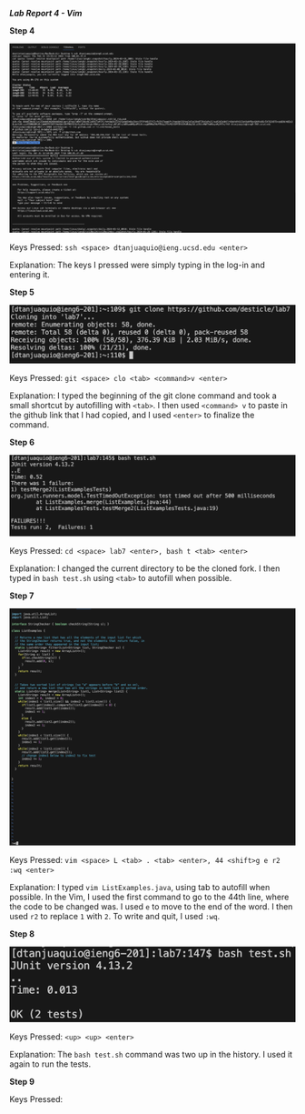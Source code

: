 ***Lab Report 4 - Vim***

**Step 4**

![Image](ss7.png)

Keys Pressed: `ssh <space> dtanjuaquio@ieng.ucsd.edu <enter>`

Explanation: The keys I pressed were simply typing in the log-in and entering it.

**Step 5**

![Image](ss8.png)

Keys Pressed: `git <space> clo <tab> <command>v <enter>`

Explanation: I typed the beginning of the git clone command and took a small shortcut by autofilling with `<tab>`. I then used `<command> v` to paste in the github link that I had copied, and I used `<enter>` to finalize the command.

**Step 6**

![Image](ss9.png)

Keys Pressed: `cd <space> lab7 <enter>, bash t <tab> <enter>`

Explanation: I changed the current directory to be the cloned fork. I then typed in `bash test.sh` using `<tab>` to autofill when possible.

**Step 7**

![Image](ss10.png)

Keys Pressed: `vim <space> L <tab> . <tab> <enter>, 44 <shift>g e r2 :wq <enter>`

Explanation: I typed `vim ListExamples.java`, using tab to autofill when possible. In the Vim, I used the first command to go to the 44th line, where the code to be changed was. I used `e` to move to the end of the word. I then used `r2` to replace `1` with `2`. To write and quit, I used `:wq`.

**Step 8**

![Image](ss11.png)

Keys Pressed: `<up> <up> <enter>`

Explanation: The `bash test.sh` command was two up in the history. I used it again to run the tests.

**Step 9**

Keys Pressed:


